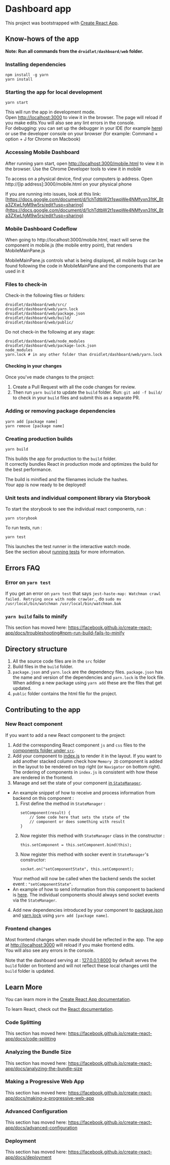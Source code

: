 # Dashboard app

This project was bootstrapped with [Create React App](https://github.com/facebook/create-react-app).

## Know-hows of the app

**Note: Run all commands from the `droidlet/dashboard/web` folder.**

### Installing dependencies

```
npm install -g yarn
yarn install
```

### Starting the app for local development

```
yarn start
```

This will run the app in development mode.<br />
Open [http://localhost:3000](http://localhost:3000) to view it in the browser.
The page will reload if you make edits.You will also see any lint errors in the console. <br />
For debugging: you can set up the debugger in your IDE (for example [here](https://code.visualstudio.com/docs/nodejs/reactjs-tutorial#_debugging-react)) or use the developer console on your browser (for example: Command + option + J for Chrome on Macbook)

### Accessing Mobile Dashboard

After running yarn start, open [http://localhost:3000/mobile.html](http://localhost:3000/mobile.html) to view it in the browser. Use the Chrome Developer tools to 
view it in mobile <br />

To access on a physical device, find your computers ip address. Open http://[ip address]:3000/mobile.html on your physical phone <br />

If you are running into issues, look at this link: [https://docs.google.com/document/d/1chTdtbW2t1swpWe4NMfyxn31tK_Bta3ZXwLfgM9w5rs/edit?usp=sharing](https://docs.google.com/document/d/1chTdtbW2t1swpWe4NMfyxn31tK_Bta3ZXwLfgM9w5rs/edit?usp=sharing)

### Mobile Dashboard Codeflow

When going to http://localhost:3000/mobile.html, react will serve the component in mobile.js (the mobile entry point), that renders MobileMainPane.js

MobileMainPane.js controls what is being displayed, all mobile bugs can be found following the code in MobileMainPane and the components that are used in it


### Files to check-in

Check-in the following files or folders:

```
droidlet/dashboard/web/src/
droidlet/dashboard/web/yarn.lock
droidlet/dashboard/web/package.json
droidlet/dashboard/web/build/
droidlet/dashboard/web/public/
```

Do not check-in the following at any stage:

```
droidlet/dashboard/web/node_modules
droidlet/dashboard/web/package-lock.json
node_modules
yarn.lock # in any other folder than droidlet/dashboard/web/yarn.lock
```

#### Checking in your changes

Once you've made changes to the project:
1. Create a Pull Request with all the code changes for review.
2. Then run `yarn build` to update the `build` folder. Run: `git add -f build/` to check in your `build` files and submit this as a separate PR.

### Adding or removing package dependencies

```
yarn add [package name]
yarn remove [package name]
```

### Creating production builds

```
yarn build
```

This builds the app for production to the `build` folder.<br />
It correctly bundles React in production mode and optimizes the build for the best performance.

The build is minified and the filenames include the hashes.<br />
Your app is now ready to be deployed!


### Unit tests and individual component library via Storybook

To start the storybook to see the individual react components, run :
```
yarn storybook
```


To run tests, run :

```
yarn test
```

This launches the test runner in the interactive watch mode.<br />
See the section about [running tests](https://facebook.github.io/create-react-app/docs/running-tests) for more information.

## Errors FAQ

### Error on `yarn test`

If you get an error on `yarn test` that says `jest-haste-map: Watchman crawl failed. Retrying once with node crawler.`, do `sudo mv /usr/local/bin/watchman /usr/local/bin/watchman.bak`


### `yarn build` fails to minify

This section has moved here: https://facebook.github.io/create-react-app/docs/troubleshooting#npm-run-build-fails-to-minify


## Directory structure

1. All the source code files are in the `src` folder
2. Build files in the `build` folder.
3. `package.json` and `yarn.lock` are the dependency files. `package.json` has the name and version of the dependencies and `yarn.lock` is the lock file. When adding a new package using `yarn add` these are the files that get updated.
4. `public` folder contains the html file for the project.

## Contributing to the app

### New React component
If you want to add a new React component to the project:
1. Add the corresponding React component `js` and `css` files to the [components folder under `src`](https://github.com/facebookresearch/fairo/tree/main/droidlet/dashboard/web/src/components).
2. Add your component to [index.js](https://github.com/facebookresearch/fairo/blob/main/droidlet/dashboard/web/src/index.js) to render it in the layout. If you want to add another stacked column check how `Memory 2D` component is added in the layout to be rendered on top right (or `Navigator` on bottom right). The ordering of components in `index.js` is consistent with how these are rendered in the frontend.
3. Manage and set the state of your component [in `StateManager`](https://github.com/facebookresearch/fairo/blob/main/droidlet/dashboard/web/src/StateManager.js). 
  - An example snippet of how to receive and process information from backend on this component :
    1. First define the method in `StateManager` :
       ```
       setComponent(result) {
           // Some code here that sets the state of the
           // component or does something with result
       } 
    2. Now register this method with `StateManager` class in the constructor :
        ```
        this.setComponent = this.setComponent.bind(this);
        ```
    3. Now register this method with socker event in `StateManager`'s constructor:
        ```
        socket.on("setComponentState", this.setComponent);
        ```
      Your method will now be called when the backend sends the socket event : `"setComponentState"`.
  - An example of how to send information from this component to backend is [here](https://github.com/facebookresearch/fairo/blob/main/droidlet/dashboard/web/src/components/QuerySemanticParser.js#L29). The individual components should always send socket events via the `StateManager`.  
4. Add new dependencies introduced by your component to [package.json](https://github.com/facebookresearch/fairo/blob/main/droidlet/dashboard/web/package.json) and [yarn.lock](https://github.com/facebookresearch/fairo/blob/main/droidlet/dashboard/web/yarn.lock) using `yarn add [package name]`.

### Frontend changes

Most frontend changes when made should be reflected in the app. The app at [http://localhost:3000](http://localhost:3000) will reload if you make frontend edits.<br />
You will also see any errors in the console.

Note that the dashboard serving at : [127.0.0.1:8000](127.0.0.1:8000) by default serves the `build` folder on frontend and will not reflect these local changes until the `build` folder is updated.

## Learn More

You can learn more in the [Create React App documentation](https://facebook.github.io/create-react-app/docs/getting-started).

To learn React, check out the [React documentation](https://reactjs.org/).

### Code Splitting

This section has moved here: https://facebook.github.io/create-react-app/docs/code-splitting

### Analyzing the Bundle Size

This section has moved here: https://facebook.github.io/create-react-app/docs/analyzing-the-bundle-size

### Making a Progressive Web App

This section has moved here: https://facebook.github.io/create-react-app/docs/making-a-progressive-web-app

### Advanced Configuration

This section has moved here: https://facebook.github.io/create-react-app/docs/advanced-configuration

### Deployment

This section has moved here: https://facebook.github.io/create-react-app/docs/deployment